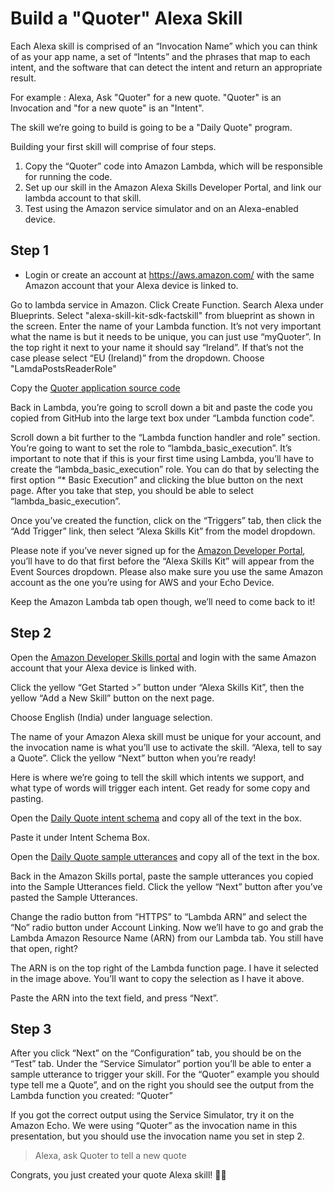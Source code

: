 # Build a "Quoter" Alexa Skill


Each Alexa skill is comprised of an “Invocation Name” which you can think of as your app name, a set of “Intents” and the phrases that map to each intent, and the software that can detect the intent and return an appropriate result.

For example : Alexa, Ask "Quoter" for a new quote. "Quoter" is an Invocation and "for a new quote" is an "Intent".

The skill we’re going to build is going to be a "Daily Quote" program.

Building your first skill will comprise of four steps. 

1. Copy the “Quoter” code into Amazon Lambda, which will be responsible for running the code. 
2. Set up our skill in the Amazon Alexa Skills Developer Portal, and link our lambda account to that skill. 
3. Test using the Amazon service simulator and on an Alexa-enabled device. 


## Step 1

* Login or create an account at https://aws.amazon.com/ with the same Amazon account that your Alexa device is linked to.

Go to lambda service in Amazon. Click Create Function. Search Alexa under Blueprints. Select "alexa-skill-kit-sdk-factskill" from blueprint as shown in the screen.
Enter the name of your Lambda function. It’s not very important what the name is but it needs to be unique, you can just use “myQuoter”. In the top right it next to your name it should say “Ireland”. If that’s not the case please select “EU (Ireland)” from the dropdown. Choose "LamdaPostsReaderRole"

Copy the [Quoter application source code](https://github.com/afrozk/alexa/blob/master/src/index.js)

Back in Lambda, you’re going to scroll down a bit and paste the code you copied from GitHub into the large text box under “Lambda function code”.



Scroll down a bit further to the “Lambda function handler and role” section. You’re going to want to set the role to “lambda\_basic\_execution”. It’s important to note that if this is your first time using Lambda, you’ll have to create the “lambda\_basic\_execution” role. You can do that by selecting the first option “* Basic Execution” and clicking the blue button on the next page. After you take that step, you should be able to select “lambda\_basic\_execution”.


Once you’ve created the function, click on the “Triggers” tab, then click the “Add Trigger” link, then select “Alexa Skills Kit” from the model dropdown.

Please note if you’ve never signed up for the [Amazon Developer Portal](https://developer.amazon.com/edw/home.html#/skills/list), you’ll have to do that first before the “Alexa Skills Kit” will appear from the Event Sources dropdown. Please also make sure you use the same Amazon account as the one you’re using for AWS and your Echo Device.


Keep the Amazon Lambda tab open though, we’ll need to come back to it!

## Step 2



Open the [Amazon Developer Skills portal](https://developer.amazon.com/edw/home.html#/skills/list) and login with the same Amazon account that your Alexa device is linked with.


Click the yellow “Get Started >” button under “Alexa Skills Kit”, then the yellow “Add a New Skill” button on the next page.

Choose English (India) under language selection.

The name of your Amazon Alexa skill must be unique for your account, and the invocation name is what you’ll use to activate the skill. “Alexa, tell <invocation name> to say a Quote”.  Click the yellow “Next” button when you’re ready!

Here is where we’re going to tell the skill which intents we support, and what type of words will trigger each intent. Get ready for some copy and pasting.


Open the [Daily Quote intent schema](https://github.com/afrozk/alexa/blob/master/speechAssets/IntentSchema.json) and copy all of the text in the box.

Paste it under Intent Schema Box.

Open the [Daily Quote sample utterances](https://github.com/afrozk/alexa/blob/master/speechAssets/SampleUtterances.txt) and copy all of the text in the box.


Back in the Amazon Skills portal, paste the sample utterances you copied into the Sample Utterances field. Click the yellow “Next” button after you’ve pasted the Sample Utterances.

Change the radio button from “HTTPS” to “Lambda ARN” and select the “No” radio button under Account Linking. Now we’ll have to go and grab the Lambda Amazon Resource Name (ARN) from our Lambda tab. You still have that open, right?


The ARN is on the top right of the Lambda function page. I have it selected in the image above. You’ll want to copy the selection as I have it above.

Paste the ARN into the text field, and press “Next”.


## Step 3


After you click “Next” on the “Configuration” tab, you should be on the “Test” tab. Under the “Service Simulator” portion you’ll be able to enter a sample utterance to trigger your skill. For the “Quoter” example you should type tell me a Quote”, and on the right you should see the output from the Lambda function you created: “Quoter”

If you got the correct output using the Service Simulator, try it on the Amazon Echo. We were using “Quoter” as the invocation name in this presentation, but you should use the invocation name you set in step 2.

> Alexa, ask Quoter to tell a new quote


Congrats, you just created your quote Alexa skill! 👏👏

